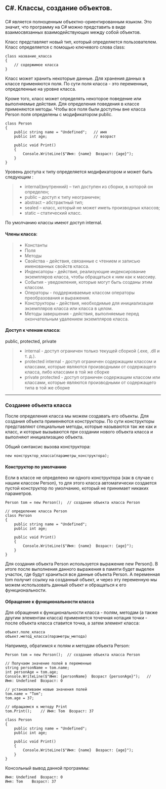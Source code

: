 ## С#. Классы, создание объектов.
###

C# является полноценным объектно-ориентированным языком. Это значит, что программу на C# можно представить в виде взаимосвязанных взаимодействующих между собой объектов.

Класс представляет новый тип, который определяется пользователем. Класс определяется с помощью ключевого слова сlass:
```
class название_класса
{
    // содержимое класса
}
```
Класс может хранить некоторые данные. Для хранения данных в классе применяются поля. По сути поля класса - это переменные, определенные на уровне класса.

Кроме того, класс может определять некоторое поведение или выполняемые действия. Для определения поведения в классе применяются методы. Чтобы все поля были доступны вне класса Person поля определены с модификатором public.
```
class Person 
{
    public string name = "Undefined";   // имя
    public int age;                     // возраст
 
    public void Print()
    {
        Console.WriteLine($"Имя: {name}  Возраст: {age}");
    }
}
```
Уровень доступа к типу определяется модификатором и может быть следующим : 
>- internal(внутренний) – тип доступен из сборки, в которой он определен;
>- public – доступ к типу неограничен;
>- abstract – абстрактный тип;
>- sealed – класс, который не может иметь производных классов;
>- static –  статический класс.

По умолчанию классы имеют доступ internal.

#### Члены класса:
>- Константы
>- Поля
>- Методы
>- Свойства - действия, связанные с чтением и записью именованных свойств класса.
>- Индексаторы - действия, реализующие индексирование экземпляров класса, чтобы обращаться к ним как к массиву.
>- События - уведомления, которые могут быть созданы этим классом.
>- Операторы - поддерживаемые классом операторы преобразования и выражения.
>- Конструкторы - действия, необходимые для инициализации экземпляров класса или класса в целом.
>- Методы завершения - действия, выполняемые перед окончательным удалением экземпляров класса.

#### Доступ к членам класса:
public, protected, private
>- internal - доступ ограничен только текущей сборкой (.exe, .dll и т. д.).
>- protected internal - доступ ограничен содержащим классом и классами, которые являются производными от содержащего класса, либо классами в той же сборке
>- private protected - доступ ограничен содержащим классом или классами, которые являются производными от содержащего типа в той же сборке

---

### Создание объекта класса

После определения класса мы можем создавать его объекты. Для создания объекта применяются конструкторы. По сути конструкторы представляют специальные методы, которые называются так же как и класс, и которые вызываются при создании нового объекта класса и выполняют инициализацию объекта.

Общий синтаксис вызова конструктора:
```
new конструктор_класса(параметры_конструктора);
```

#### Конструктор по умолчанию

Если в классе не определено ни одного конструктора (как в случае с нашим классом Person), то для этого класса автоматически создается пустой конструктор по умолчанию, который не принимает никаких параметров.

```
Person tom = new Person();  // создание объекта класса Person
 
// определение класса Person
class Person 
{
    public string name = "Undefined";
    public int age;
 
    public void Print()
    {
        Console.WriteLine($"Имя: {name}  Возраст: {age}");
    }
}
```
Для создания объекта Person используется выражение new Person(). В итоге после выполнения данного выражения в памяти будет выделен участок, где будут храниться все данные объекта Person. А переменная tom получит ссылку на созданный объект, и через эту переменную мы можем использовать данный объект и обращаться к его функциональности.

#### Обращение к функциональности класса

Для обращения к функциональности класса - полям, методам (а также другим элементам класса) применяется точечная нотация точки - после объекта класса ставится точка, а затем элемент класса:
```
объект.поле_класса
объект.метод_класса(параметры_метода)
```
Например, обратимся к полям и методам объекта Person:
```
Person tom = new Person();  // создание объекта класса Person
 
// Получаем значение полей в переменные
string personName = tom.name;
int personAge = tom.age;
Console.WriteLine($"Имя: {personName}  Возраст {personAge}");   // Имя: Undefined  Возраст: 0
 
// устанавливаем новые значения полей
tom.name = "Tom";
tom.age = 37;
 
// обращаемся к методу Print
tom.Print();    // Имя: Tom  Возраст: 37
 
class Person 
{
    public string name = "Undefined";
    public int age;
 
    public void Print()
    {
        Console.WriteLine($"Имя: {name}  Возраст: {age}");
    }
}
```
Консольный вывод данной программы:
```
Имя: Undefined	Возраст: 0
Имя: Tom	Возраст: 37
```







